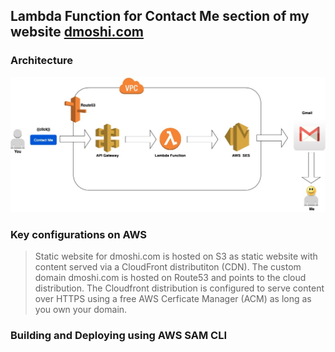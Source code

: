 
## Lambda Function for **Contact Me** section of my website [dmoshi.com](https://dmoshi.com)

### Architecture

![architecture](https://raw.githubusercontent.com/dmoshi/serverless/master/dmoshi.com.contactme.lambda/src/main/resources/architecture_contactme_transparent.jpg "architecture")

### Key configurations on AWS 

> Static website for dmoshi.com is hosted on S3 as static website with content served via a CloudFront distributiton (CDN).
> The custom domain dmoshi.com is hosted on Route53 and points to the cloud distribution.
> The Cloudfront distribution is configured to serve content over HTTPS using a free AWS Cerficate Manager (ACM) as long as you own your domain.


### Building and Deploying using AWS SAM CLI

